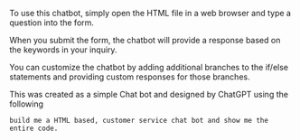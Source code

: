 To use this chatbot, simply open the HTML file in a web browser and type a question into the form. 

When you submit the form, the chatbot will provide a response based on the keywords in your inquiry. 

You can customize the chatbot by adding additional branches to the if/else statements and providing custom responses for those branches.

This was created as a simple Chat bot and designed by ChatGPT using the following

```
build me a HTML based, customer service chat bot and show me the entire code.
```